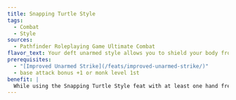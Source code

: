```yaml
---
title: Snapping Turtle Style
tags:
  - Combat
  - Style
sources:
  - Pathfinder Roleplaying Game Ultimate Combat
flavor_text: Your deft unarmed style allows you to shield your body from harm.
prerequisites:
  - "[Improved Unarmed Strike](/feats/improved-unarmed-strike/)"
  - base attack bonus +1 or monk level 1st
benefit: |
  While using the Snapping Turtle Style feat with at least one hand free, you gain a +1 shield bonus to AC.
---
```


